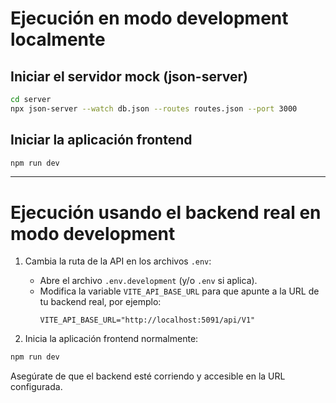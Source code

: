 # Ejecución en modo development localmente

## Iniciar el servidor mock (json-server)
```bash
cd server
npx json-server --watch db.json --routes routes.json --port 3000
```

## Iniciar la aplicación frontend
```bash
npm run dev
```

---

# Ejecución usando el backend real en modo development

1. Cambia la ruta de la API en los archivos `.env`:
   - Abre el archivo `.env.development` (y/o `.env` si aplica).
   - Modifica la variable `VITE_API_BASE_URL` para que apunte a la URL de tu backend real, por ejemplo:
     ```env
     VITE_API_BASE_URL="http://localhost:5091/api/V1"
     ```

2. Inicia la aplicación frontend normalmente:
```bash
npm run dev
```

Asegúrate de que el backend esté corriendo y accesible en la URL configurada.

